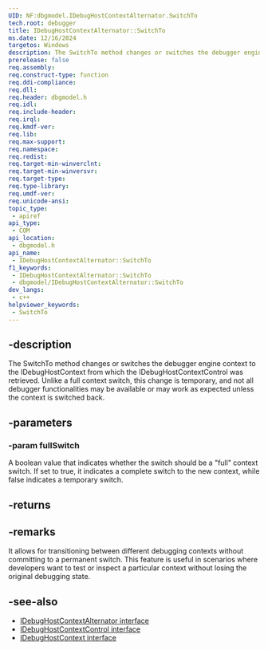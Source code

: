 ```yaml
---
UID: NF:dbgmodel.IDebugHostContextAlternator.SwitchTo
tech.root: debugger
title: IDebugHostContextAlternator::SwitchTo
ms.date: 12/16/2024
targetos: Windows
description: The SwitchTo method changes or switches the debugger engine context to the IDebugHostContext from which the IDebugHostContextControl was retrieved.
prerelease: false
req.assembly: 
req.construct-type: function
req.ddi-compliance: 
req.dll: 
req.header: dbgmodel.h
req.idl: 
req.include-header: 
req.irql: 
req.kmdf-ver: 
req.lib: 
req.max-support: 
req.namespace: 
req.redist: 
req.target-min-winverclnt: 
req.target-min-winversvr: 
req.target-type: 
req.type-library: 
req.umdf-ver: 
req.unicode-ansi: 
topic_type:
 - apiref
api_type:
 - COM
api_location:
 - dbgmodel.h
api_name:
 - IDebugHostContextAlternator::SwitchTo
f1_keywords:
 - IDebugHostContextAlternator::SwitchTo
 - dbgmodel/IDebugHostContextAlternator::SwitchTo
dev_langs:
 - c++
helpviewer_keywords:
 - SwitchTo
---
```


## -description

The SwitchTo method changes or switches the debugger engine context to the IDebugHostContext from which the IDebugHostContextControl was retrieved. Unlike a full context switch, this change is temporary, and not all debugger functionalities may be available or may work as expected unless the context is switched back.

## -parameters

### -param fullSwitch

A boolean value that indicates whether the switch should be a "full" context switch. If set to true, it indicates a complete switch to the new context, while false indicates a temporary switch.

## -returns

## -remarks

It allows for transitioning between different debugging contexts without committing to a permanent switch. This feature is useful in scenarios where developers want to test or inspect a particular context without losing the original debugging state.

## -see-also

- [IDebugHostContextAlternator interface](nn-dbgmodel-idebughostcontextalternator.md)
- [IDebugHostContextControl interface](nn-dbgmodel-idebughostcontextcontrol.md)
- [IDebugHostContext interface](nn-dbgmodel-idebughostcontext.md)